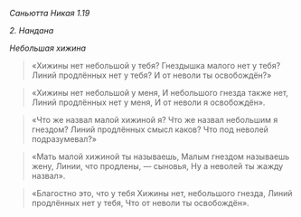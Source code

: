 *Саньютта Никая 1\.19*

*2\. Нандана*

*Небольшая хижина*

> «Хижины нет небольшой у тебя?
> Гнездышка малого нет у тебя?
> Линий продлённых нет у тебя?
> И от неволи ты освобождён?»

> «Хижины нет небольшой у меня,
> И небольшого гнезда также нет,
> Линий продлённых нет у меня,
> И от неволи я освобождён»\.

> «Что же назвал малой хижиной я?
> Что же назвал небольшим я гнездом?
> Линий продлённых смысл каков?
> Что под неволей подразумевал?»

> «Мать малой хижиной ты называешь,
> Малым гнездом называешь жену,
> Линии, что продлены, — сыновья,
> Ну а неволей ты жажду назвал»\.

> «Благостно это, что у тебя
> Хижины нет, небольшого гнезда,
> Линий продлённых нет у тебя,
> Что от неволи ты освобождён»\.
